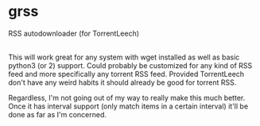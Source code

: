 grss
====

RSS autodownloader (for TorrentLeech)<br>
<br>
<p>This will work great for any system with wget installed as well as basic python3 (or 2) support. Could probably be customized for any kind of RSS feed and more specifically any torrent RSS feed. Provided TorrentLeech don't have any weird habits it should already be good for torrent RSS.</p>
<p>Regardless, I'm not going out of my way to really make this much better. Once it has interval support (only match items in a certain interval) it'll be done as far as I'm concerned.</p>
